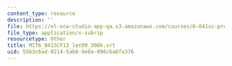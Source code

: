 ```yaml
---
content_type: resource
description: ''
file: https://ol-ocw-studio-app-qa.s3.amazonaws.com/courses/6-041sc-probabilistic-systems-analysis-and-applied-probability-fall-2013/55b3c6ad02145ab09e0a096c6a6fa376_MIT6_041SCF13_lec09_300k.vtt
file_type: application/x-subrip
resourcetype: Other
title: MIT6_041SCF13_lec09_300k.srt
uid: 55b3c6ad-0214-5ab0-9e0a-096c6a6fa376
---
```

